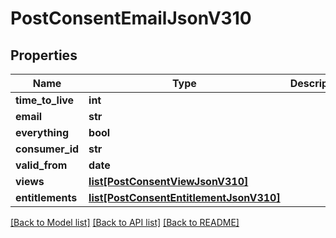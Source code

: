 # PostConsentEmailJsonV310

## Properties
Name | Type | Description | Notes
------------ | ------------- | ------------- | -------------
**time_to_live** | **int** |  | [optional] 
**email** | **str** |  | 
**everything** | **bool** |  | 
**consumer_id** | **str** |  | [optional] 
**valid_from** | **date** |  | [optional] 
**views** | [**list[PostConsentViewJsonV310]**](PostConsentViewJsonV310.md) |  | 
**entitlements** | [**list[PostConsentEntitlementJsonV310]**](PostConsentEntitlementJsonV310.md) |  | 

[[Back to Model list]](../README.md#documentation-for-models) [[Back to API list]](../README.md#documentation-for-api-endpoints) [[Back to README]](../README.md)



